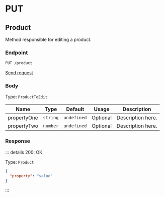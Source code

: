 # PUT

## Product

Method responsible for editing a product.

### Endpoint

```sh
PUT /product
```

[Send request](https://hopp.sh/r/dGrjfpNoepNK '/product')

### Body

Type: `ProductToEdit`

| Name        | Type     | Default     | Usage    | Description       |
| ----------- | -------- | ----------- | -------- | ----------------- |
| propertyOne | `string` | `undefined` | Optional | Description here. |
| propertyTwo | `number` | `undefined` | Optional | Description here. |

### Response

::: details 200: OK

Type: `Product`

```json
{
  "property": "value"
}
```

:::
